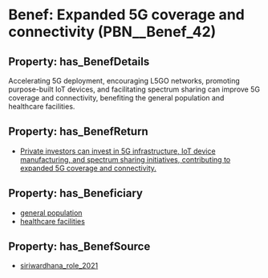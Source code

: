 # Benef: __Expanded 5G coverage and connectivity__ (PBN__Benef_42)

## Property: has_BenefDetails

Accelerating 5G deployment, encouraging L5GO networks, promoting purpose-built IoT devices, and facilitating spectrum sharing can improve 5G coverage and connectivity, benefiting the general population and healthcare facilities.

## Property: has_BenefReturn

* [Private investors can invest in 5G infrastructure, IoT device manufacturing, and spectrum sharing initiatives, contributing to expanded 5G coverage and connectivity.](../BenefReturn/PBN__BenefReturn_42)

## Property: has_Beneficiary

* [general population](../Stakeholder/PBN__Stakeholder_9)
* [healthcare facilities](../Stakeholder/PBN__Stakeholder_33)

## Property: has_BenefSource

* [siriwardhana_role_2021](../Article/PBN__Article_9)


